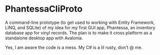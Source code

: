 # PhantessaCliProto
A command-line prototype (to get used to working with Entity Framework, LINQ, and SQLite) of my idea for my first GUI app, Phantessa, an inventory database app for vinyl records. The plan is to make it cross platform as a standalone desktop app with Avalonia.

Yes, I am aware the code is a mess. My C# is a lil rusty, don't @ me.